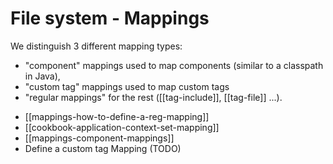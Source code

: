 <!--
{
  "title": "File system - Mappings",
  "id": "cookbook-filesystem-mapping",
  "categories": [
    "files"
  ],
  "description": "Overview of different mapping types in the file system.",
  "keywords": [
    "Mapping",
    "Component mapping",
    "Custom tag mapping",
    "Regular mapping",
    "File system"
  ]
}
-->

# File system - Mappings

We distinguish 3 different mapping types:

- "component" mappings used to map components (similar to a classpath in Java),
- "custom tag" mappings used to map custom tags
- "regular mappings" for the rest ([[tag-include]], [[tag-file]] ...).

* [[mappings-how-to-define-a-reg-mapping]]
* [[cookbook-application-context-set-mapping]]
* [[mappings-component-mappings]]
* Define a custom tag Mapping (TODO)
